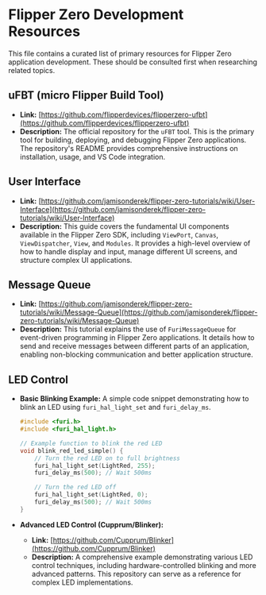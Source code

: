 # Flipper Zero Development Resources

This file contains a curated list of primary resources for Flipper Zero application development. These should be consulted first when researching related topics.

## uFBT (micro Flipper Build Tool)

- **Link:** [https://github.com/flipperdevices/flipperzero-ufbt](https://github.com/flipperdevices/flipperzero-ufbt)
- **Description:** The official repository for the `uFBT` tool. This is the primary tool for building, deploying, and debugging Flipper Zero applications. The repository's README provides comprehensive instructions on installation, usage, and VS Code integration.

## User Interface

- **Link:** [https://github.com/jamisonderek/flipper-zero-tutorials/wiki/User-Interface](https://github.com/jamisonderek/flipper-zero-tutorials/wiki/User-Interface)
- **Description:** This guide covers the fundamental UI components available in the Flipper Zero SDK, including `ViewPort`, `Canvas`, `ViewDispatcher`, `View`, and `Modules`. It provides a high-level overview of how to handle display and input, manage different UI screens, and structure complex UI applications.

## Message Queue

- **Link:** [https://github.com/jamisonderek/flipper-zero-tutorials/wiki/Message-Queue](https://github.com/jamisonderek/flipper-zero-tutorials/wiki/Message-Queue)
- **Description:** This tutorial explains the use of `FuriMessageQueue` for event-driven programming in Flipper Zero applications. It details how to send and receive messages between different parts of an application, enabling non-blocking communication and better application structure.

## LED Control

- **Basic Blinking Example:**
  A simple code snippet demonstrating how to blink an LED using `furi_hal_light_set` and `furi_delay_ms`.

  ```c
  #include <furi.h>
  #include <furi_hal_light.h>

  // Example function to blink the red LED
  void blink_red_led_simple() {
      // Turn the red LED on to full brightness
      furi_hal_light_set(LightRed, 255);
      furi_delay_ms(500); // Wait 500ms

      // Turn the red LED off
      furi_hal_light_set(LightRed, 0);
      furi_delay_ms(500); // Wait 500ms
  }
  ```

- **Advanced LED Control (Cupprum/Blinker):**
  - **Link:** [https://github.com/Cupprum/Blinker](https://github.com/Cupprum/Blinker)
  - **Description:** A comprehensive example demonstrating various LED control techniques, including hardware-controlled blinking and more advanced patterns. This repository can serve as a reference for complex LED implementations.
